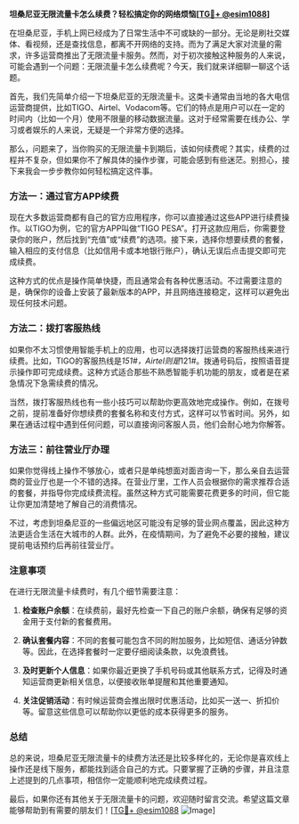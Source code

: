 **坦桑尼亚无限流量卡怎么续费？轻松搞定你的网络烦恼[[TG💪+ @esim1088](https://t.me/s/esim1088)]**

在坦桑尼亚，手机上网已经成为了日常生活中不可或缺的一部分。无论是刷社交媒体、看视频，还是查找信息，都离不开网络的支持。而为了满足大家对流量的需求，许多运营商推出了无限流量卡服务。然而，对于初次接触这种服务的人来说，可能会遇到一个问题：无限流量卡怎么续费呢？今天，我们就来详细聊一聊这个话题。

首先，我们先简单介绍一下坦桑尼亚的无限流量卡。这类卡通常由当地的各大电信运营商提供，比如TIGO、Airtel、Vodacom等。它们的特点是用户可以在一定的时间内（比如一个月）使用不限量的移动数据流量。这对于经常需要在线办公、学习或者娱乐的人来说，无疑是一个非常方便的选择。

那么，问题来了，当你购买的无限流量卡到期后，该如何续费呢？其实，续费的过程并不复杂，但如果你不了解具体的操作步骤，可能会感到有些迷茫。别担心，接下来我会一步步教你如何轻松搞定这件事。

### 方法一：通过官方APP续费

现在大多数运营商都有自己的官方应用程序，你可以直接通过这些APP进行续费操作。以TIGO为例，它的官方APP叫做“TIGO PESA”。打开这款应用后，你需要登录你的账户，然后找到“充值”或“续费”的选项。接下来，选择你想要续费的套餐，输入相应的支付信息（比如信用卡或本地银行账户），确认无误后点击提交即可完成续费。

这种方式的优点是操作简单快捷，而且通常会有各种优惠活动。不过需要注意的是，确保你的设备上安装了最新版本的APP，并且网络连接稳定，这样可以避免出现任何技术问题。

### 方法二：拨打客服热线

如果你不太习惯使用智能手机上的应用，也可以选择拨打运营商的客服热线来进行续费。比如，TIGO的客服热线是*151#，Airtel则是*121#。拨通号码后，按照语音提示操作即可完成续费。这种方式适合那些不熟悉智能手机功能的朋友，或者是在紧急情况下急需续费的情况。

当然，拨打客服热线也有一些小技巧可以帮助你更高效地完成操作。例如，在拨号之前，提前准备好你想续费的套餐名称和支付方式，这样可以节省时间。另外，如果在通话过程中遇到任何问题，可以直接询问客服人员，他们会耐心地为你解答。

### 方法三：前往营业厅办理

如果你觉得线上操作不够放心，或者只是单纯想面对面咨询一下，那么亲自去运营商的营业厅也是一个不错的选择。在营业厅里，工作人员会根据你的需求推荐合适的套餐，并指导你完成续费流程。虽然这种方式可能需要花费更多的时间，但它能让你更加清楚地了解自己的消费情况。

不过，考虑到坦桑尼亚的一些偏远地区可能没有足够的营业网点覆盖，因此这种方法更适合生活在大城市的人群。此外，在疫情期间，为了避免不必要的接触，建议提前电话预约后再前往营业厅。

### 注意事项

在进行无限流量卡续费时，有几个细节需要注意：

1. **检查账户余额**：在续费前，最好先检查一下自己的账户余额，确保有足够的资金用于支付新的套餐费用。
   
2. **确认套餐内容**：不同的套餐可能包含不同的附加服务，比如短信、通话分钟数等。因此，在选择套餐时一定要仔细阅读条款，以免浪费钱。

3. **及时更新个人信息**：如果你最近更换了手机号码或其他联系方式，记得及时通知运营商更新相关信息，以便接收账单提醒和其他重要通知。

4. **关注促销活动**：有时候运营商会推出限时优惠活动，比如买一送一、折扣价等。留意这些信息可以帮助你以更低的成本获得更多的服务。

### 总结

总的来说，坦桑尼亚无限流量卡的续费方法还是比较多样化的，无论你是喜欢线上操作还是线下服务，都能找到适合自己的方式。只要掌握了正确的步骤，并且注意上述提到的几点事项，相信你一定能顺利地完成续费过程。

最后，如果你还有其他关于无限流量卡的问题，欢迎随时留言交流。希望这篇文章能够帮助到有需要的朋友们！[[TG💪+ @esim1088](https://t.me/s/esim1088) ![Image](https://i.postimg.cc/4NQfJmqS/Snipaste-2025-05-13-00-14-12.png)]
